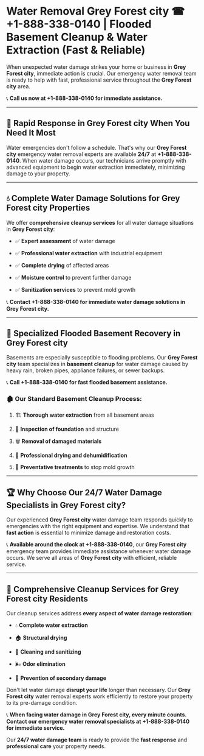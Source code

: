 # Water Removal Grey Forest city ☎ +1-888-338-0140 | Flooded Basement Cleanup & Water Extraction (Fast & Reliable)

When unexpected water damage strikes your home or business in **Grey Forest city**, immediate action is crucial. Our emergency water removal team is ready to help with fast, professional service throughout the **Grey Forest city** area. 

📞 **Call us now at +1-888-338-0140 for immediate assistance.**
---
## 🚀 Rapid Response in Grey Forest city When You Need It Most
Water emergencies don't follow a schedule. That's why our **Grey Forest city** emergency water removal experts are available **24/7** at **+1-888-338-0140**. When water damage occurs, our technicians arrive promptly with advanced equipment to begin water extraction immediately, minimizing damage to your property.
---
## 💧 Complete Water Damage Solutions for Grey Forest city Properties
We offer **comprehensive cleanup services** for all water damage situations in **Grey Forest city**:
- ✅ **Expert assessment** of water damage  
- ✅ **Professional water extraction** with industrial equipment  
- ✅ **Complete drying** of affected areas  
- ✅ **Moisture control** to prevent further damage  
- ✅ **Sanitization services** to prevent mold growth  
📞 **Contact +1-888-338-0140 for immediate water damage solutions in Grey Forest city.**
---
## 🌊 Specialized Flooded Basement Recovery in Grey Forest city
Basements are especially susceptible to flooding problems. Our **Grey Forest city** team specializes in **basement cleanup** for water damage caused by heavy rain, broken pipes, appliance failures, or sewer backups. 
📞 **Call +1-888-338-0140 for fast flooded basement assistance.**
### 🏚️ Our Standard Basement Cleanup Process:
1. 🏗️ **Thorough water extraction** from all basement areas  
2. 🔎 **Inspection of foundation** and structure  
3. 🗑️ **Removal of damaged materials**  
4. 💨 **Professional drying and dehumidification**  
5. 🚫 **Preventative treatments** to stop mold growth  
---
## 🏆 Why Choose Our 24/7 Water Damage Specialists in Grey Forest city?
Our experienced **Grey Forest city** water damage team responds quickly to emergencies with the right equipment and expertise. We understand that **fast action** is essential to minimize damage and restoration costs.
📞 **Available around the clock at +1-888-338-0140**, our **Grey Forest city** emergency team provides immediate assistance whenever water damage occurs. We serve all areas of **Grey Forest city** with efficient, reliable service.
---
## 🧹 Comprehensive Cleanup Services for Grey Forest city Residents
Our cleanup services address **every aspect of water damage restoration**:
- 💧 **Complete water extraction**  
- 🏠 **Structural drying**  
- 🧼 **Cleaning and sanitizing**  
- 🌬️ **Odor elimination**  
- 🚫 **Prevention of secondary damage**  
Don't let water damage **disrupt your life** longer than necessary. Our **Grey Forest city** water removal experts work efficiently to restore your property to its pre-damage condition.
📞 **When facing water damage in Grey Forest city, every minute counts. Contact our emergency water removal specialists at +1-888-338-0140 for immediate service.**
Our **24/7 water damage team** is ready to provide the **fast response** and **professional care** your property needs.
